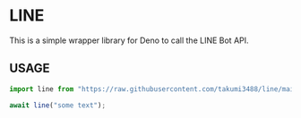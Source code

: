 # LINE

This is a simple wrapper library for Deno to call the LINE Bot API.

## USAGE

```ts
import line from "https://raw.githubusercontent.com/takumi3488/line/main/line.ts";

await line("some text");
```
